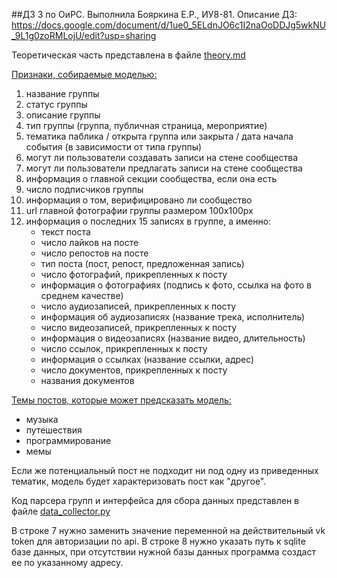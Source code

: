 ##ДЗ 3 по ОиРС. Выполнила Бояркина Е.Р., ИУ8-81.
Описание ДЗ: https://docs.google.com/document/d/1ue0_5ELdnJO6c1I2naOoDDJg5wkNU_9L1g0zoRMLojU/edit?usp=sharing

Теоретическая часть представлена в файле [theory.md](theory.md)

<u>Признаки, собираемые моделью:</u>
1. название группы
2. статус группы
3. описание группы
4. тип группы (группа, публичная страница, мероприятие)
5. тематика паблика / открыта группа или закрыта / дата начала события (в зависимости от типа группы)
6. могут ли пользователи создавать записи на стене сообщества
7. могут ли пользователи предлагать записи на стене сообщества
8. информация о главной секции сообщества, если она есть
9. число подписчиков группы
10. информация о том, верифицировано ли сообщество
11. url главной фотографии группы размером 100х100рх
12. информация о последних 15 записях в группе, а именно:
    - текст поста
    - число лайков на посте
    - число репостов на посте
    - тип поста (пост, репост, предложенная запись)
    - число фотографий, прикрепленных к посту
    - информация о фотографиях (подпись к фото, ссылка на фото в среднем качестве)
    - число аудиозаписей, прикрепленных к посту
    - информация об аудиозаписях (название трека, исполнитель)
    - число видеозаписей, прикрепленных к посту
    - информация о видеозаписях (название видео, длительность)
    - число ссылок, прикрепленных к посту
    - информация о ссылках (название ссылки, адрес)
    - число документов, прикрепленных к посту
    - названия документов

<u>Темы постов, которые может предсказать модель:</u>
- музыка
- путешествия
- программирование
- мемы

Если же потенциальный пост не подходит ни под одну из приведенных тематик, модель будет характеризовать пост как "другое".

Код парсера групп и интерфейса для сбора данных представлен в файле [data_collector.py](data_collector.py)

В строке 7 нужно заменить значение переменной на действительный vk token для авторизации по api.
В строке 8 нужно указать путь к sqlite базе данных, при отсутствии нужной базы данных программа создаст ее по указанному адресу.